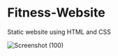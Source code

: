 # Fitness-Website
Static website using HTML and CSS

![Screenshot (100)](https://user-images.githubusercontent.com/46862696/125668805-29d5f2e1-9e64-4886-8f80-e28c239ad4c6.png)
